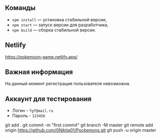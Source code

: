 ## Команды

- `npm install` — установка стабильной версии,
- `npm start` — запуск версии для разработчика,
- `npm build` — сборка стабильной версии.

## Netlify
https://pokemoon-game.netlify.app/

## Важная информация
На данный момент регистрация пользователя невозможна.

## Аккаунт для тестирования
- Логин - `fgf@mail.ru`
- Пароль - `123456`

git add .
git commit -m "first commit"
git branch -M master
git remote add origin https://github.com/0Nikita01/Pockemons.git
git push -u origin master